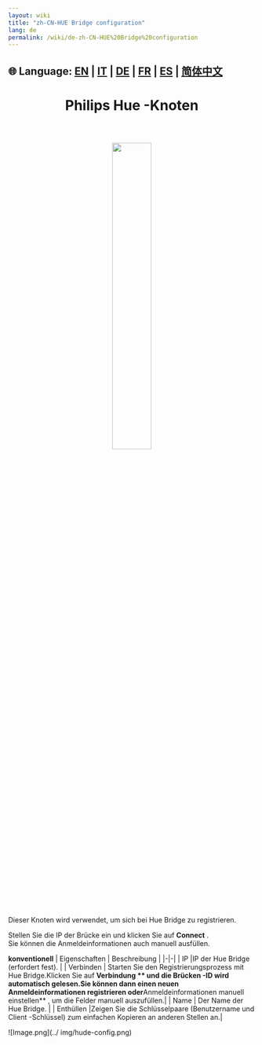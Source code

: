 ```yaml
---
layout: wiki
title: "zh-CN-HUE Bridge configuration"
lang: de
permalink: /wiki/de-zh-CN-HUE%20Bridge%20configuration
---
```

🌐 Language: [EN](https://supergiovane.github.io/node-red-contrib-knx-ultimate/wiki/HUE%20Bridge%20configuration) | [IT](https://supergiovane.github.io/node-red-contrib-knx-ultimate/wiki/it-HUE%20Bridge%20configuration) | [DE](https://supergiovane.github.io/node-red-contrib-knx-ultimate/wiki/de-HUE%20Bridge%20configuration) | [FR](https://supergiovane.github.io/node-red-contrib-knx-ultimate/wiki/fr-HUE%20Bridge%20configuration) | [ES](https://supergiovane.github.io/node-red-contrib-knx-ultimate/wiki/es-HUE%20Bridge%20configuration) | [简体中文](https://supergiovane.github.io/node-red-contrib-knx-ultimate/wiki/zh-CN-HUE%20Bridge%20configuration)
---

<h1> <p Align = 'Center'> Philips Hue -Knoten </p> </h1>
<br/>
<P Align = 'Center'>
<img src = 'https://raw.githubuSercontent.com/supergiovane/node-red-contrib-nx-ultimate/master/img/huehub.jpg' width = '40%'>
</p>

Dieser Knoten wird verwendet, um sich bei Hue Bridge zu registrieren.

Stellen Sie die IP der Brücke ein und klicken Sie auf **Connect** . \
Sie können die Anmeldeinformationen auch manuell ausfüllen.

**konventionell**
| Eigenschaften | Beschreibung |
|-|-|
| IP |IP der Hue Bridge (erfordert fest). |
| Verbinden | Starten Sie den Registrierungsprozess mit Hue Bridge.Klicken Sie auf **Verbindung ** und die Brücken -ID wird automatisch gelesen.Sie können dann einen neuen Anmeldeinformationen registrieren oder**Anmeldeinformationen manuell einstellen** , um die Felder manuell auszufüllen.|
| Name | Der Name der Hue Bridge. |
| Enthüllen |Zeigen Sie die Schlüsselpaare (Benutzername und Client -Schlüssel) zum einfachen Kopieren an anderen Stellen an.|

![Image.png](../ img/hude-config.png)
